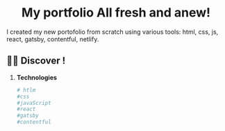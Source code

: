 </p>
<h1 align="center">
My portfolio All fresh and anew!</h1>

I created my new portofolio from scratch using various tools: html, css, js, react, gatsby, contentful, netlify.

## 🐱‍👤 Discover !

1.  **Technologies**


    ```sh
    # htlm
    #css
    #javaScript
    #react
    #gatsby
    #contentful
    ```
